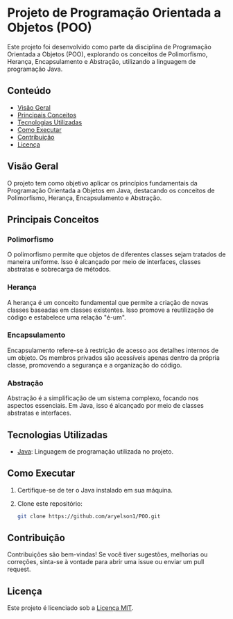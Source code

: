 # Projeto de Programação Orientada a Objetos (POO)

Este projeto foi desenvolvido como parte da disciplina de Programação Orientada a Objetos (POO), explorando os conceitos de Polimorfismo, Herança, Encapsulamento e Abstração, utilizando a linguagem de programação Java.

## Conteúdo

- [Visão Geral](#visão-geral)
- [Principais Conceitos](#principais-conceitos)
- [Tecnologias Utilizadas](#tecnologias-utilizadas)
- [Como Executar](#como-executar)
- [Contribuição](#contribuição)
- [Licença](#licença)

## Visão Geral

O projeto tem como objetivo aplicar os princípios fundamentais da Programação Orientada a Objetos em Java, destacando os conceitos de Polimorfismo, Herança, Encapsulamento e Abstração.

## Principais Conceitos

### Polimorfismo

O polimorfismo permite que objetos de diferentes classes sejam tratados de maneira uniforme. Isso é alcançado por meio de interfaces, classes abstratas e sobrecarga de métodos.

### Herança

A herança é um conceito fundamental que permite a criação de novas classes baseadas em classes existentes. Isso promove a reutilização de código e estabelece uma relação "é-um".

### Encapsulamento

Encapsulamento refere-se à restrição de acesso aos detalhes internos de um objeto. Os membros privados são acessíveis apenas dentro da própria classe, promovendo a segurança e a organização do código.

### Abstração

Abstração é a simplificação de um sistema complexo, focando nos aspectos essenciais. Em Java, isso é alcançado por meio de classes abstratas e interfaces.

## Tecnologias Utilizadas

- [Java](https://www.java.com/): Linguagem de programação utilizada no projeto.

## Como Executar

1. Certifique-se de ter o Java instalado em sua máquina.
   
2. Clone este repositório:

   ```bash
   git clone https://github.com/aryelson1/POO.git

## Contribuição

Contribuições são bem-vindas! Se você tiver sugestões, melhorias ou correções, sinta-se à vontade para abrir uma issue ou enviar um pull request.

## Licença

Este projeto é licenciado sob a [Licença MIT](LICENSE).
